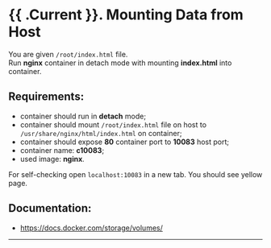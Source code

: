 # {{ .Current }}. Mounting Data from Host

You are given `/root/index.html` file.  
Run **nginx** container in detach mode with mounting **index.html** into container.  

## Requirements:
- container should run in **detach** mode;
- container should mount `/root/index.html` file on host to `/usr/share/nginx/html/index.html` on container;
- container should expose **80** container port to **10083** host port;
- container name: **c10083**;
- used image: **nginx**.  

For self-checking open `localhost:10083` in a new tab. You should see yellow page.  

## Documentation:
- https://docs.docker.com/storage/volumes/

---